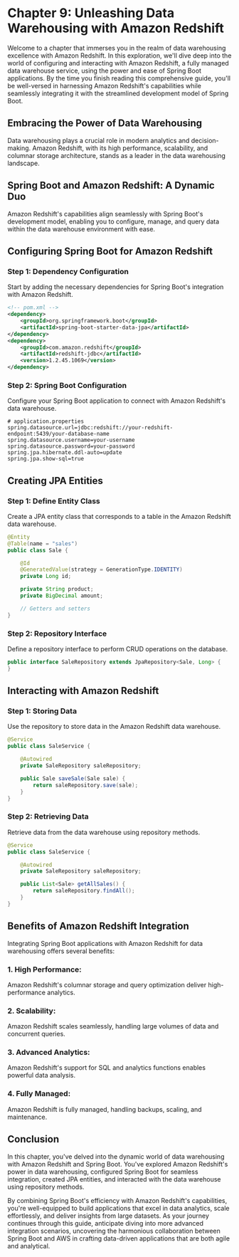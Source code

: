 # Chapter 9: Unleashing Data Warehousing with Amazon Redshift

Welcome to a chapter that immerses you in the realm of data warehousing excellence with Amazon Redshift. In this exploration, we'll dive deep into the world of configuring and interacting with Amazon Redshift, a fully managed data warehouse service, using the power and ease of Spring Boot applications. By the time you finish reading this comprehensive guide, you'll be well-versed in harnessing Amazon Redshift's capabilities while seamlessly integrating it with the streamlined development model of Spring Boot.

## Embracing the Power of Data Warehousing

Data warehousing plays a crucial role in modern analytics and decision-making. Amazon Redshift, with its high performance, scalability, and columnar storage architecture, stands as a leader in the data warehousing landscape.

## Spring Boot and Amazon Redshift: A Dynamic Duo

Amazon Redshift's capabilities align seamlessly with Spring Boot's development model, enabling you to configure, manage, and query data within the data warehouse environment with ease.

## **Configuring Spring Boot for Amazon Redshift**

### Step 1: Dependency Configuration

Start by adding the necessary dependencies for Spring Boot's integration with Amazon Redshift.

```xml
<!-- pom.xml -->
<dependency>
    <groupId>org.springframework.boot</groupId>
    <artifactId>spring-boot-starter-data-jpa</artifactId>
</dependency>
<dependency>
    <groupId>com.amazon.redshift</groupId>
    <artifactId>redshift-jdbc</artifactId>
    <version>1.2.45.1069</version>
</dependency>
```

### Step 2: Spring Boot Configuration

Configure your Spring Boot application to connect with Amazon Redshift's data warehouse.

```properties
# application.properties
spring.datasource.url=jdbc:redshift://your-redshift-endpoint:5439/your-database-name
spring.datasource.username=your-username
spring.datasource.password=your-password
spring.jpa.hibernate.ddl-auto=update
spring.jpa.show-sql=true
```

## **Creating JPA Entities**

### Step 1: Define Entity Class

Create a JPA entity class that corresponds to a table in the Amazon Redshift data warehouse.

```java
@Entity
@Table(name = "sales")
public class Sale {

    @Id
    @GeneratedValue(strategy = GenerationType.IDENTITY)
    private Long id;

    private String product;
    private BigDecimal amount;

    // Getters and setters
}
```

### Step 2: Repository Interface

Define a repository interface to perform CRUD operations on the database.

```java
public interface SaleRepository extends JpaRepository<Sale, Long> {
}
```

## **Interacting with Amazon Redshift**

### Step 1: Storing Data

Use the repository to store data in the Amazon Redshift data warehouse.

```java
@Service
public class SaleService {

    @Autowired
    private SaleRepository saleRepository;

    public Sale saveSale(Sale sale) {
        return saleRepository.save(sale);
    }
}
```

### Step 2: Retrieving Data

Retrieve data from the data warehouse using repository methods.

```java
@Service
public class SaleService {

    @Autowired
    private SaleRepository saleRepository;

    public List<Sale> getAllSales() {
        return saleRepository.findAll();
    }
}
```

## Benefits of Amazon Redshift Integration

Integrating Spring Boot applications with Amazon Redshift for data warehousing offers several benefits:

### **1. High Performance:**

Amazon Redshift's columnar storage and query optimization deliver high-performance analytics.

### **2. Scalability:**

Amazon Redshift scales seamlessly, handling large volumes of data and concurrent queries.

### **3. Advanced Analytics:**

Amazon Redshift's support for SQL and analytics functions enables powerful data analysis.

### **4. Fully Managed:**

Amazon Redshift is fully managed, handling backups, scaling, and maintenance.

## Conclusion

In this chapter, you've delved into the dynamic world of data warehousing with Amazon Redshift and Spring Boot. You've explored Amazon Redshift's power in data warehousing, configured Spring Boot for seamless integration, created JPA entities, and interacted with the data warehouse using repository methods.

By combining Spring Boot's efficiency with Amazon Redshift's capabilities, you're well-equipped to build applications that excel in data analytics, scale effortlessly, and deliver insights from large datasets. As your journey continues through this guide, anticipate diving into more advanced integration scenarios, uncovering the harmonious collaboration between Spring Boot and AWS in crafting data-driven applications that are both agile and analytical.